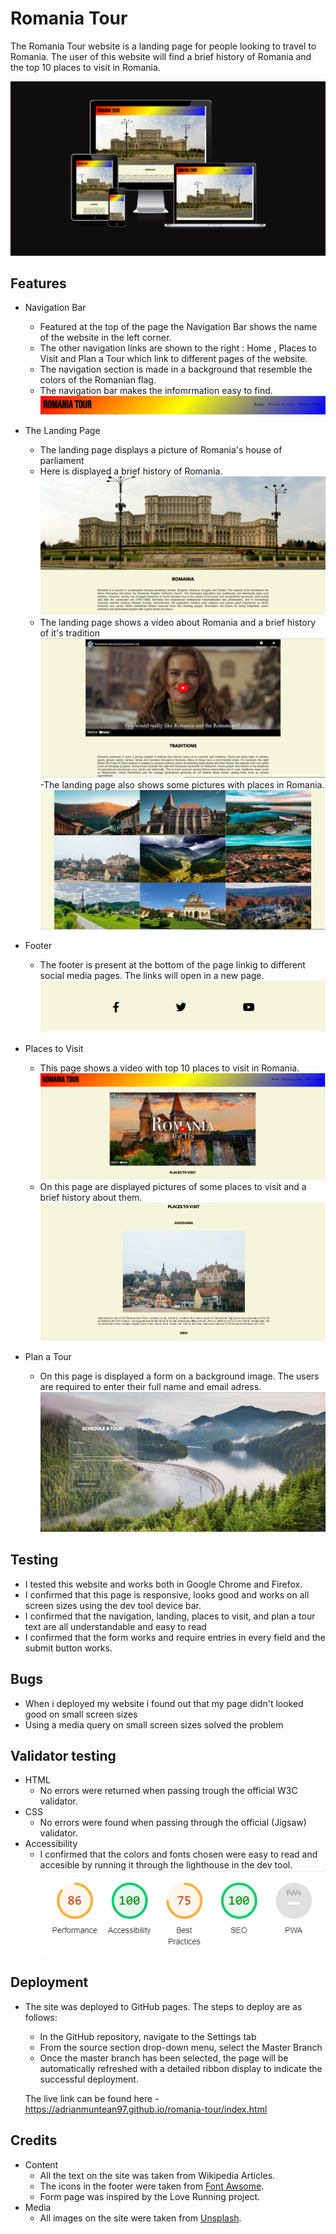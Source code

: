# Romania Tour

The Romania Tour website is a landing page for people looking to travel to Romania. The user of this website will find a brief history of Romania and the top 10 places to visit in Romania.

![Am I Responsive](https://github.com/AdrianMuntean97/romania-tour/blob/main/media/am-i-responsive.png?raw=true)

## Features

- Navigation Bar
    - Featured at the top of the page the Navigation Bar shows the name of the website in the left corner.
    - The other navigation links are shown to the right : Home , Places to Visit and Plan a Tour which link to different pages of the website.
    - The navigation section is made in a background that resemble the colors of the Romanian flag.
    - The navigation bar makes the infomrmation easy to find.
![Navigation Bar](https://github.com/AdrianMuntean97/romania-tour/blob/main/media/navigation-bar.png?raw=true)

- The Landing Page
    - The landing page displays a picture of Romania's house of parliament
    - Here is displayed a brief history of Romania.
![Brief History](https://github.com/AdrianMuntean97/romania-tour/blob/main/media/landing-page.png?raw=true)
    - The landing page shows a video about Romania and a brief history of it's tradition
![Landing Page](https://github.com/AdrianMuntean97/romania-tour/blob/main/media/landing-page2.png?raw=true)
    -The landing page also shows some pictures with places in Romania.
    ![Pictures](https://github.com/AdrianMuntean97/romania-tour/blob/main/media/landing-page3.png?raw=true)

- Footer
    - The footer is present at the bottom of the page linkig to different social media pages. The links will open in a new page.
![Footer](https://github.com/AdrianMuntean97/romania-tour/blob/main/media/footer.png?raw=true)

- Places to Visit
    - This page shows a video with top 10 places to visit in Romania.
![Places to visit video](https://github.com/AdrianMuntean97/romania-tour/blob/main/media/places-to-visit-video.png?raw=true)
    - On this page are displayed pictures of some places to visit and a brief history about them.
![Places to visit pictures](https://github.com/AdrianMuntean97/romania-tour/blob/main/media/places-to-visit-pictures.png?raw=true)

- Plan a Tour 
    - On this page is displayed a form on a background image. The users are required to enter their full name and email adress.
![Form Page](https://github.com/AdrianMuntean97/romania-tour/blob/main/media/form-page.png?raw=true) 

## Testing

-   I tested this website and works both in Google Chrome and Firefox.
-   I confirmed that this page is responsive, looks good and works on all screen sizes using the dev tool device bar.
-   I confirmed that the navigation, landing, places to visit, and plan a tour text are all understandable and easy to read
-   I confirmed that the form works and require entries in every field and the submit button works.


## Bugs

-   When i deployed my website i found out that my page didn't looked good on small screen sizes 
-   Using a media query on small screen sizes solved the problem

## Validator testing 

-   HTML
    -   No errors were returned when passing trough the official W3C validator.
-   CSS
    -   No errors were found when passing through the official (Jigsaw) validator.
-   Accessibility 
    -   I confirmed that the colors and fonts chosen were easy to read and accesible by running it through the lighthouse in the dev tool.
![Light House dev tool](https://github.com/AdrianMuntean97/romania-tour/blob/main/media/lighthouse.png?raw=true)

## Deployment

-   The site was deployed to GitHub pages. The steps to deploy are as follows:
    -   In the GitHub repository, navigate to the Settings tab
    -   From the source section drop-down menu, select the Master Branch
    -   Once the master branch has been selected, the page will be automatically refreshed with a detailed ribbon display to indicate the successful deployment.

    The live link can be found here - https://adrianmuntean97.github.io/romania-tour/index.html

## Credits

-   Content
    -   All the text on the site was taken from Wikipedia Articles.
    -   The icons in the footer were taken from [Font Awsome](https://fontawesome.com/).
    -   Form page was inspired by the Love Running project.
-   Media
    -   All images on the site were taken from [Unsplash](https://unsplash.com/).



 
